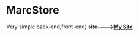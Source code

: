 # MarcStore
Very simple back-end,front-end)
<b>site----><a href="http://hakob1234-001-site1.dtempurl.com">My Site</a></b>
